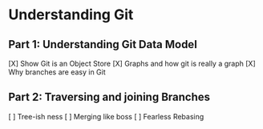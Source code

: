 # Understanding Git

## Part 1: Understanding Git Data Model
[X] Show Git is an Object Store
[X] Graphs and how git is really a graph
[X] Why branches are easy in Git

## Part 2: Traversing and joining Branches
[ ] Tree-ish ness
[ ] Merging like boss
[ ] Fearless Rebasing
